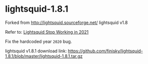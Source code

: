 # lightsquid-1.8.1
Forked from http://lightsquid.sourceforge.net/ lightsquid v1.8

Refer to: [Lightsquid Stop Working in 2021](https://finisky.github.io/2021/01/03/lightsquidhardcodeyear.en)

Fix the hardcoded year `2020` bug.

lightsquid v1.8.1 download link: https://github.com/finisky/lightsquid-1.8.1/blob/master/lightsquid-1.8.1.tar.gz
